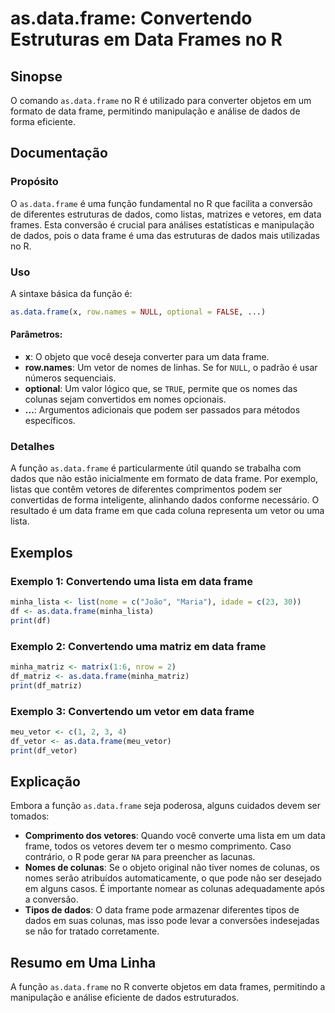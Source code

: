 <!--
Meta Description: # as.data.frame: Convertendo Estruturas em Data Frames no R ## Sinopse O comando `as.data.frame` no R é utilizado para converter objetos em um formato...
Meta Keywords: data, frame, dados, que, uma
-->

# as.data.frame: Convertendo Estruturas em Data Frames no R

## Sinopse
O comando `as.data.frame` no R é utilizado para converter objetos em um formato de data frame, permitindo manipulação e análise de dados de forma eficiente.

## Documentação
### Propósito
O `as.data.frame` é uma função fundamental no R que facilita a conversão de diferentes estruturas de dados, como listas, matrizes e vetores, em data frames. Esta conversão é crucial para análises estatísticas e manipulação de dados, pois o data frame é uma das estruturas de dados mais utilizadas no R.

### Uso
A sintaxe básica da função é:

```R
as.data.frame(x, row.names = NULL, optional = FALSE, ...)
```

#### Parâmetros:
- **x**: O objeto que você deseja converter para um data frame.
- **row.names**: Um vetor de nomes de linhas. Se for `NULL`, o padrão é usar números sequenciais.
- **optional**: Um valor lógico que, se `TRUE`, permite que os nomes das colunas sejam convertidos em nomes opcionais.
- **...**: Argumentos adicionais que podem ser passados para métodos específicos.

### Detalhes
A função `as.data.frame` é particularmente útil quando se trabalha com dados que não estão inicialmente em formato de data frame. Por exemplo, listas que contêm vetores de diferentes comprimentos podem ser convertidas de forma inteligente, alinhando dados conforme necessário. O resultado é um data frame em que cada coluna representa um vetor ou uma lista.

## Exemplos
### Exemplo 1: Convertendo uma lista em data frame
```R
minha_lista <- list(nome = c("João", "Maria"), idade = c(23, 30))
df <- as.data.frame(minha_lista)
print(df)
```

### Exemplo 2: Convertendo uma matriz em data frame
```R
minha_matriz <- matrix(1:6, nrow = 2)
df_matriz <- as.data.frame(minha_matriz)
print(df_matriz)
```

### Exemplo 3: Convertendo um vetor em data frame
```R
meu_vetor <- c(1, 2, 3, 4)
df_vetor <- as.data.frame(meu_vetor)
print(df_vetor)
```

## Explicação
Embora a função `as.data.frame` seja poderosa, alguns cuidados devem ser tomados:
- **Comprimento dos vetores**: Quando você converte uma lista em um data frame, todos os vetores devem ter o mesmo comprimento. Caso contrário, o R pode gerar `NA` para preencher as lacunas.
- **Nomes de colunas**: Se o objeto original não tiver nomes de colunas, os nomes serão atribuídos automaticamente, o que pode não ser desejado em alguns casos. É importante nomear as colunas adequadamente após a conversão.
- **Tipos de dados**: O data frame pode armazenar diferentes tipos de dados em suas colunas, mas isso pode levar a conversões indesejadas se não for tratado corretamente.

## Resumo em Uma Linha
A função `as.data.frame` no R converte objetos em data frames, permitindo a manipulação e análise eficiente de dados estruturados.